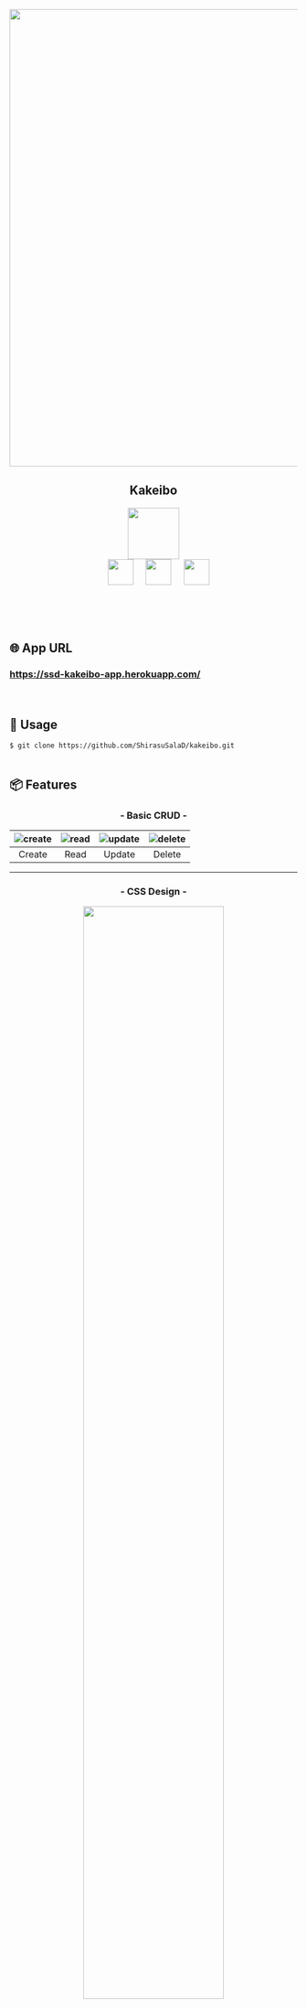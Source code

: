 <p align="center">
  <a href="https://ssd-kakeibo-app.herokuapp.com/"><img src="https://user-images.githubusercontent.com/27852808/75199936-c38a5800-57a7-11ea-84d0-cbc3dd62af50.png"  height="800px;" /></a>
</p>

<h2 align="center">Kakeibo</h2>

<p align="center">
  <a href="https://rubyonrails.org/"><img src="https://user-images.githubusercontent.com/27852808/75099064-b2ebad80-5600-11ea-9eb2-79721c29359b.png" height="90px;" /></a><br>
  <a>　</a>
  <a href="https://developer.mozilla.org/en-US/docs/Web/Progressive_web_apps"><img src="https://user-images.githubusercontent.com/39142850/71645957-1ead4a80-2d23-11ea-9201-7261df80db57.jpg" height="45px;" /></a>
  <a>　</a>
  <a href="https://www.heroku.com/"><img src="https://user-images.githubusercontent.com/27852808/75099100-11189080-5601-11ea-9f62-abdea8bae36a.png" height="45px;" /></a>
  <a>　</a>
  <a href="https://getbootstrap.com/"><img src="https://user-images.githubusercontent.com/27852808/75200322-c0439c00-57a8-11ea-961b-e46ee0e54100.png" height="45px;" /></a>
</p>
<br><br><br>

## 🌐 App URL

### **https://ssd-kakeibo-app.herokuapp.com/**  
　
## 💬 Usage

`$ git clone https://github.com/ShirasuSalaD/kakeibo.git`  <br><br>


## 📦 Features

<h3 align="center">- Basic CRUD -</h3>

| ![create](https://user-images.githubusercontent.com/27852808/75201011-a99e4480-57aa-11ea-9a73-0a3f277d5fab.png) | ![read](https://user-images.githubusercontent.com/27852808/75201023-b15de900-57aa-11ea-938c-18b833f053a0.png) | ![update](https://user-images.githubusercontent.com/27852808/75200976-8ecbd000-57aa-11ea-9848-96b40c59cc83.png) | ![delete](https://user-images.githubusercontent.com/27852808/75200961-86739500-57aa-11ea-9e9c-ad4821b164e0.png) |
|:---:|:---:|:---:|:---:|
|Create|Read|Update|Delete|


---

<h3 align="center">- CSS Design -</h3>

<p align="center">
  <img src="https://user-images.githubusercontent.com/27852808/75202238-f899a900-57ad-11ea-9a79-d63423ed7908.png" width=70%>
</p>

---

<h3 align="center">- Responsive design -</h3>

<p align="center">
  <img src="https://user-images.githubusercontent.com/27852808/75202699-698d9080-57af-11ea-8c2a-e839fd6dabd7.gif" width=70%%>
</p> 

---

<h3 align="center">- PWA -</h3>

<p align="center">
  <img src="https://user-images.githubusercontent.com/27852808/75203234-f4bb5600-57b0-11ea-8d28-c28371942af4.gif" width=70%>
</p>

---
　

## 👀 Author

- [Github](https://github.com/ShirasuSalaD)
- [Twitter](https://twitter.com/morimo_lit)
- [My Portfolio](https://www.resume.id/hirokimorimoto)
